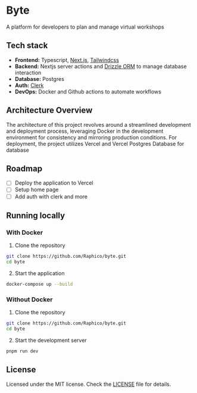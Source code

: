 # Byte

A platform for developers to plan and manage virtual workshops

## Tech stack

- **Frontend:** Typescript, [Next.js](https://nextjs.org/), [Tailwindcss](https://tailwindcss.com)
- **Backend:** Nextjs server actions and [Drizzle ORM](https://orm.drizzle.team) to manage database interaction
- **Database:** Postgres
- **Auth:** [Clerk](https://clerk.com)
- **DevOps:** Docker and Github actions to automate workflows

## Architecture Overview

The architecture of this project revolves around a streamlined development and deployment process, leveraging Docker in the development environment for consistency and mirroring production conditions. For deployment, the project utilizes Vercel and Vercel Postgres Database for database

## Roadmap

- [ ] Deploy the application to Vercel
- [ ] Setup home page
- [ ] Add auth with clerk
      and more

## Running locally

### With Docker

1. Clone the repository

```bash
git clone https://github.com/Raphico/byte.git
cd byte
```

2. Start the application

```bash
docker-compose up --build
```

### Without Docker

1. Clone the repository

```bash
git clone https://github.com/Raphico/byte.git
cd byte
```

2. Start the development server

```bash
pnpm run dev
```

## License

Licensed under the MIT license. Check the [LICENSE](./LICENSE.md) file for details.
